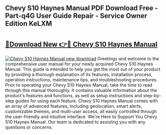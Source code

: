 ## Chevy S10 Haynes Manual PDF Download Free - Part-q4G User Guide Repair - Service Owner Edition KeLXM

# <h2><a href="http://bc65600.oget.top/?id=Chevy+S10+Haynes+Manual">🔗Download New 👉🔴 Chevy S10 Haynes Manual</a></h2>

[![Chevy S10 Haynes Manual new download](https://i.imgur.com/5g1atiW.png)](http://bc65600.oget.top/?id=Chevy+S10+Haynes+Manual)
Greetings and welcome to the comprehensive user manual for your newly acquired Chevy S10 Haynes Manual. This guide is intended to help you get the most out of your product by providing a thorough explanation of its features, installation process, operation instructions, maintenance tips, and troubleshooting procedures. Prior to operating your Chevy S10 Haynes Manual, take the time to read through this manual thoroughly. It contains valuable information about the product's features and functions, as well as setup instructions and step-by-step guides for using each feature. Chevy S10 Haynes Manual comes with an array of advanced features, including geolocation, smart alerts, customizable themes, and multi-user access, all easily controlled through the user-friendly and intuitive interface. We're Here to Support You Chevy S10 Haynes Manual. Our team is dedicated to assisting you with any questions or concerns.
